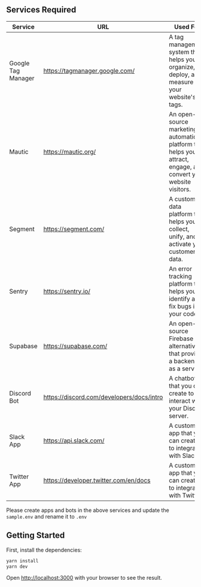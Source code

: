 ## Services Required

| Service            | URL                                       | Used For                                                                                                       |
| ------------------ | ----------------------------------------- | --------------------------------------------------------------------------------------------------------------- |
| Google Tag Manager | https://tagmanager.google.com/            | A tag management system that helps you organize, deploy, and measure your website's tags.                       |
| Mautic             | https://mautic.org/                       | An open-source marketing automation platform that helps you attract, engage, and convert your website visitors. |
| Segment            | https://segment.com/                      | A customer data platform that helps you collect, unify, and activate your customer data.                        |
| Sentry             | https://sentry.io/                        | An error tracking platform that helps you identify and fix bugs in your code.                                   |
| Supabase           | https://supabase.com/                     | An open-source Firebase alternative that provides a backend as a service.                                       |
| Discord Bot        | https://discord.com/developers/docs/intro | A chatbot that you can create to interact with your Discord server.                                             |
| Slack App          | https://api.slack.com/                    | A custom app that you can create to integrate with Slack.                                                       |
| Twitter App        | https://developer.twitter.com/en/docs     | A custom app that you can create to integrate with Twitter.                                                     |

Please create apps and bots in the above services and update the `sample.env` and rename it to `.env`

## Getting Started

First, install the dependencies:

```bash
yarn install
yarn dev
```

Open [http://localhost:3000](http://localhost:3000) with your browser to see the result.

